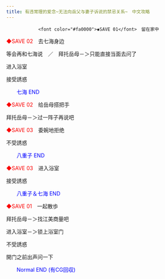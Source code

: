 ```yaml
---
title: 有违常理的爱念~无法向岳父与妻子诉说的禁忌关系~　中文攻略
---
```


                <font color="#fa0000">◆SAVE 01</font>　留在家中

<font color="#fa0000">◆SAVE 02</font>　去七海身边

等会再和七海说　／　拜托岳母－＞只能直接当面去问了

进入浴室

接受誘惑



<font color="#0000ff">　　七海 END</font>



<font color="#fa0000">◆SAVE 02</font>　给岳母搭把手

拜托岳母－＞过一阵子再说吧

<font color="#fa0000">◆SAVE 03</font>　委婉地拒绝

不受誘惑



<font color="#0000ff">　　八重子 END</font>



<font color="#fa0000">◆SAVE 03</font>　进入浴室

接受誘惑



<font color="#0000ff">　　八重子＆七海 END</font>



<font color="#fa0000">◆SAVE 01</font>　一起散歩

拜托岳母－＞找江美商量吧

进入浴室－＞锁上浴室门

不受誘惑

開门之前出声问一下



<font color="#0000ff">　　Normal END (有CG回収)</font>


              
